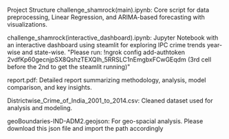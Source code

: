 Project Structure
challenge_shamrock(main).ipynb: Core script for data preprocessing, Linear Regression, and ARIMA-based forecasting with visualizations.

challenge_shamrock(interactive_dashboard).ipynb: Jupyter Notebook with an interactive dashboard using steamlit for exploring IPC crime trends year-wise and state-wise. "Please run: !ngrok config add-authtoken 2vdfKp60gecnjpSX8QshzTEXQIh_5RRSLC1nEmgbxFCwGEqdm (3rd cell before the 2nd to get the steamlit running)"

report.pdf: Detailed report summarizing methodology, analysis, model comparison, and key insights.

Districtwise_Crime_of_India_2001_to_2014.csv: Cleaned dataset used for analysis and modeling.

geoBoundaries-IND-ADM2.geojson: For geo-spacial analysis. Please download this json file and import the path accordingly
